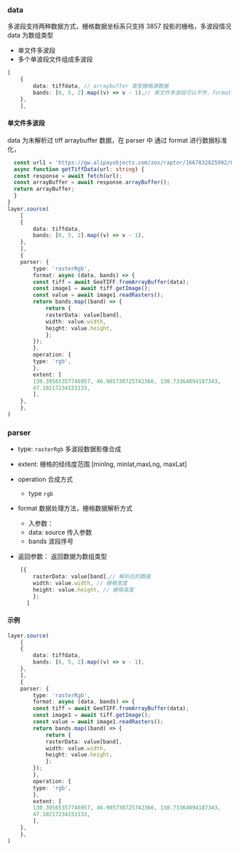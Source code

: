 ### data

多波段支持两种数据方式，栅格数据坐标系只支持 3857 投影的栅格，多波段情况 data 为数组类型

- 单文件多波段
- 多个单波段文件组成多波段

```ts
[
    {
        data: tiffdata, // arraybuffer 类型栅格源数据
        bands: [6, 5, 2].map((v) => v - 1),// 单文件多波段可以不传，format 函数使用
    },
    ],

```

#### 单文件多波段

data 为未解析过 tiff arraybuffer 数据，在 parser 中 通过 format 进行数据标准化，

```ts
  const url1 = 'https://gw.alipayobjects.com/zos/raptor/1667832825992/LC08_3857_clip_2.tif';
  async function getTiffData(url: string) {
  const response = await fetch(url);
  const arrayBuffer = await response.arrayBuffer();
  return arrayBuffer;
  }
}
layer.source(
    [
    {
        data: tiffdata,
        bands: [6, 5, 2].map((v) => v - 1),
    },
    ],
    {
    parser: {
        type: 'rasterRgb',
        format: async (data, bands) => {
        const tiff = await GeoTIFF.fromArrayBuffer(data);
        const image1 = await tiff.getImage();
        const value = await image1.readRasters();
        return bands.map((band) => {
            return {
            rasterData: value[band],
            width: value.width,
            height: value.height,
            };
        });
        },
        operation: {
        type: 'rgb',
        },
        extent: [
        130.39565357746957, 46.905730725742366, 130.73364094187343,
        47.10217234153133,
        ],
    },
    },
)

```

### parser

- type: `rasterRgb`
  多波段数据影像合成
- extent: 栅格的经纬度范围 [minlng, minlat,maxLng, maxLat]

- operation 合成方式
  - type `rgb`
- format 数据处理方法，栅格数据解析方式
  - 入参数：
  - data: source 传入参数
  - bands 波段序号

-  返回参数：
    返回数据为数组类型
  ```ts
      [{
          rasterData: value[band],// 解析后的数据
          width: value.width, // 栅格宽度
          height: value.height, // 栅格高度
          };
        ]
  ```


#### 示例
```ts
layer.source(
    [
    {
        data: tiffdata,
        bands: [6, 5, 2].map((v) => v - 1),
    },
    ],
    {
    parser: {
        type: 'rasterRgb',
        format: async (data, bands) => {
        const tiff = await GeoTIFF.fromArrayBuffer(data);
        const image1 = await tiff.getImage();
        const value = await image1.readRasters();
        return bands.map((band) => {
            return {
            rasterData: value[band],
            width: value.width,
            height: value.height,
            };
        });
        },
        operation: {
        type: 'rgb',
        },
        extent: [
        130.39565357746957, 46.905730725742366, 130.73364094187343,
        47.10217234153133,
        ],
    },
    },
)
```